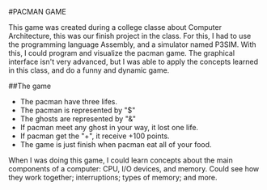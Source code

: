 #PACMAN GAME

This game was created during a college classe about Computer Architecture, this was our finish project in the class.
For this, I had to use the programming language Assembly, and a simulator named P3SIM. With this, I could program and visualize the pacman game.
The graphical interface isn't very advanced, but I was able to apply the concepts learned in this class, and do a funny and dynamic game.

##The game

- The pacman have three lifes.
- The pacman is represented by "$"
- The ghosts are represented by "&"
- If pacman meet any ghost in your way, it lost one life.
- If pacman get the "+", it receive +100 points.
- The game is just finish when pacman eat all of your food.

When I was doing this game, I could learn concepts about the main components of a computer: CPU, I/O devices, and memory. Could see how they work together; interruptions; types of memory; and more.

